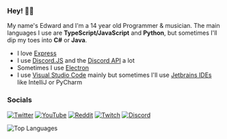 ### Hey! 👋✨

My name's Edward and I'm a 14 year old Programmer & musician.
The main languages I use are **TypeScript/JavaScript** and **Python**, but sometimes I'll dip my toes into **C#** or **Java**.

- I love [Express](https://expressjs.com)
- I use [Discord.JS](https://discord.js.org) and the [Discord API](https://discord.com/developers/docs) a lot
- Sometimes I use [Electron](https://www.electronjs.org)
- I use [Visual Studio Code](https://code.visualstudio.com) mainly but sometimes I'll use [Jetbrains IDEs](https://www.jetbrains.com) like IntelliJ or PyCharm

### Socials

[![Twitter](https://simpleicons.org/icons/twitter.svg)](https://twitter.com/etstringy)
[![YouTube](https://simpleicons.org/icons/youtube.svg)](https://youtube.com/stringy)
[![Reddit](https://simpleicons.org/icons/reddit.svg)](https://reddit.com/u/stringy)
[![Twitch](https://simpleicons.org/icons/twitch.svg)](https://youtube.com/stringy)
[![Discord](https://simpleicons.org/icons/discord.svg)](https://discord.gg/A8A52G2)

![Top Languages](https://github-readme-stats.vercel.app/api/top-langs?username=etstringy&show_icons=true&locale=en&layout=compact&theme=algolia&hide_border)
